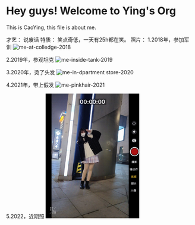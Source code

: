 # Hey guys! Welcome to Ying's Org 

This is CaoYing, this file is about me.

才艺： 说废话
特质： 笑点奇低，一天有25h都在笑。
照片：
1.2018年，参加军训
<img src="assets/me-at-colledge-2018.jpg" alt="me-at-colledge-2018" width="50%" />

2.2019年，参观坦克
<img src="assets/me-inside-tank-2019.jpg" alt="me-inside-tank-2019" width="50%" />

3.2020年，烫了头发
<img src="assets/me-in-dpartment store-2020.jpg" alt="me-in-dpartment store-2020" width="50%" />

4.2021年，带上假发
<img src="assets/me-pinkhair-2021.jpg" alt="me-pinkhair-2021" width="50%" />

5.2022，近期照
<img src="assets/me-leatest-2022.jpg" alt="me-leatest-2022" width="50%" />

